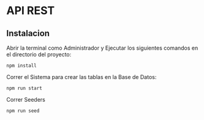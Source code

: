 
# API REST  




## Instalacion
Abrir la terminal como Administrador y Ejecutar los siguientes comandos en el directorio del proyecto: 

    npm install 

Correr el Sistema para crear las tablas en la Base de Datos:

    npm run start

Correr Seeders

    npm run seed

